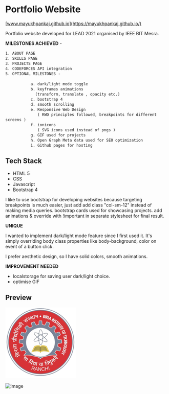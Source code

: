 # Portfolio Website

[www.mayukhpankaj.github.io](https://mayukhpankaj.github.io/)

Portfolio website developed for LEAD 2021 organised by IEEE BIT Mesra.

**MILESTONES ACHIEVED** - 
  
    1. ABOUT PAGE
    2. SKILLS PAGE
    3. PROJECTS PAGE
    4. CODEFORCES API integration
    5. OPTIONAL MILESTONES -
  
               a. dark/light mode toggle
               b. keyframes animations 
                 (transform, translate , opacity etc.)
               c. bootstrap 4
               d. smooth scrolling
               e. Responsive Web Design 
                  ( RWD principles followed, breakpoints for different screens )
               f. ionicons
                  ( SVG icons used instead of pngs )
               g. GIF used for projects 
               h. Open Graph Meta data used for SEO optimization
               i. Github pages for hosting

 ## Tech Stack ##
 
 * HTML 5
 * CSS 
 * Javascript
 * Bootstrap 4 

I like to use bootstrap for developing websites because targeting breakpoints is much easier, just add 
add class "col-sm-12" instead of making media queries. bootstrap cards used for showcasing projects.
add animations & override with !important in separate stylesheet for final result. 

**UNIQUE**

I wanted to implement dark/light mode feature since I first used it. 
It's simply overriding body class properties like body-background, color on event of a button click.

I prefer aesthetic design, so I have solid colors, smooth animations.

**IMPROVEMENT NEEDED**

* localstorage for saving user dark/light choice.
* optimise GIF 

## Preview ##

![image](https://github.com/mayukhpankaj/mayukhpankaj.github.io/blob/main/images/bitm.png?raw=true) 

![image](https://i.imgur.com/wyMeJZ8.png)





               
       
 



